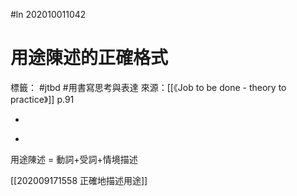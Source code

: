#ln 202010011042
# 用途陳述的正確格式
標籤： #jtbd #用書寫思考與表達 
來源：[[《Job to be done - theory to practice》]] p.91

-

>

-

用途陳述 = 動詞+受詞+情境描述

[[202009171558 正確地描述用途]]
